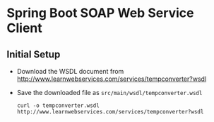 # Spring Boot SOAP Web Service Client

## Initial Setup

- Download the WSDL document from http://www.learnwebservices.com/services/tempconverter?wsdl
- Save the downloaded file as `src/main/wsdl/tempconverter.wsdl`

      curl -o tempconverter.wsdl http://www.learnwebservices.com/services/tempconverter?wsdl
